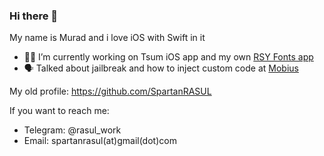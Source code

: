 ### Hi there 👋
My name is Murad and i love iOS with Swift in it
- 👨‍💻 I’m currently working on Tsum iOS app and my own [RSY Fonts app](https://apps.apple.com/ua/app/rsy-fonts-and-keyboards/id1574038238)
- 🗣 Talked about jailbreak and how to inject custom code at [Mobius](https://www.youtube.com/watch?v=wPMoC_fWQ3A)

My old profile: https://github.com/SpartanRASUL

If you want to reach me:
- Telegram: @rasul_work
- Email: spartanrasul(at)gmail(dot)com
